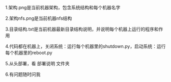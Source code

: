 1.架构.png是当前机器架构，包含系统结构和每个机器名字

2.架构nfs.png是当前机器nfs结构

3.目录结构.txt是当前机器最新目录结构说明，并说明每个机器上运行的程序和作用

4.代码都在机器上，关闭系统：运行每个机器里的shutdown.py，启动系统：运行每个机器里的reboot.py

5.从头部署，看 部署说明 文件夹

6.有问题随时问我
